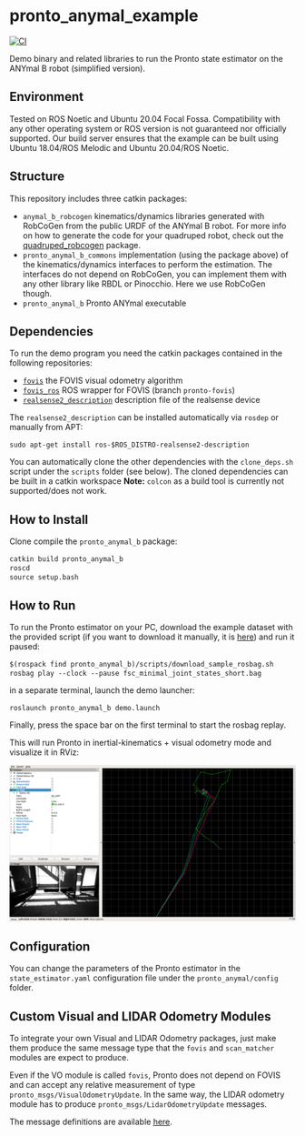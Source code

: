 # pronto_anymal_example
[![CI](https://github.com/ori-drs/pronto_anymal_example/actions/workflows/industrial_ci_action.yml/badge.svg?branch=master)](https://github.com/ori-drs/pronto_anymal_example/actions/workflows/industrial_ci_action.yml)

Demo binary and related libraries to run the Pronto state estimator on the ANYmal B robot (simplified version).

## Environment
Tested on ROS Noetic and Ubuntu 20.04 Focal Fossa. Compatibility with any other operating system or ROS version is not guaranteed nor officially supported. Our build server ensures that the example can be built using Ubuntu 18.04/ROS Melodic and Ubuntu 20.04/ROS Noetic.

## Structure
This repository  includes three catkin packages:
- `anymal_b_robcogen` kinematics/dynamics libraries generated with RobCoGen from the public URDF of the ANYmal B robot. 
  For more info on how to generate the code for your quadruped robot, check out the [quadruped_robcogen](https://github.com/ori-drs/quadruped_robcogen) package. 
- `pronto_anymal_b_commons` implementation (using the package above) of the kinematics/dynamics interfaces to perform the estimation. The interfaces do not depend on RobCoGen, you can implement them with any other library like RBDL or Pinocchio. Here we use RobCoGen though.
- `pronto_anymal_b` Pronto ANYmal executable

## Dependencies
To run the demo program you need the catkin packages contained in the following repositories:
- [`fovis`](https://github.com/ori-drs/fovis.git) the FOVIS visual odometry algorithm
- [`fovis_ros`](https://github.com/ori-drs/fovis_ros/tree/pronto-fovis)  ROS wrapper for FOVIS (branch `pronto-fovis`)
- [`realsense2_description`](https://github.com/IntelRealSense/realsense-ros) description file of the realsense device

The `realsense2_description` can be installed automatically via `rosdep` or manually from APT:
```
sudo apt-get install ros-$ROS_DISTRO-realsense2-description
```

You can automatically clone the other dependencies with the `clone_deps.sh` script under the `scripts` folder (see below). The cloned dependencies can be built in a catkin workspace 
**Note:** `colcon` as a build tool is currently not supported/does not work.

## How to Install
Clone compile the `pronto_anymal_b` package:
```
catkin build pronto_anymal_b
roscd
source setup.bash
```

## How to Run 
To run the Pronto estimator on your PC, download the example dataset with the provided script (if you want to download it manually, it is [here](https://drive.google.com/open?id=1a_BA7yyj4XdUcCXrxpz5o1PdCi0fJn5K)) and run it paused:
```
$(rospack find pronto_anymal_b)/scripts/download_sample_rosbag.sh
rosbag play --clock --pause fsc_minimal_joint_states_short.bag
```
in a separate terminal, launch the demo launcher:

```
roslaunch pronto_anymal_b demo.launch
```
Finally, press the space bar on the first terminal to start the rosbag replay.

This will run Pronto in inertial-kinematics + visual odometry mode and visualize it in RViz:

![pronto_anymal_rviz](./pronto_anymal_b/doc/rviz_output.png  "Pronto ANYmal RViz")

## Configuration
You can change the parameters of the Pronto estimator in the `state_estimator.yaml` configuration file  under the `pronto_anymal/config` folder. 
## Custom Visual and LIDAR Odometry Modules
To integrate your own Visual and LIDAR Odometry packages, just make them produce the same message type that the `fovis` and `scan_matcher` modules are expect to produce.

Even if the VO module is called `fovis`, Pronto does not depend on FOVIS and can accept any relative measurement of type `pronto_msgs/VisualOdometryUpdate`. In the same way, the LIDAR odometry module has to produce `pronto_msgs/LidarOdometryUpdate` messages. 

The message definitions are available [here](https://github.com/ori-drs/pronto/tree/master/pronto_msgs/msg).
